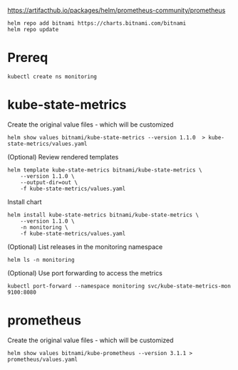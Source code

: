 https://artifacthub.io/packages/helm/prometheus-community/prometheus

```
helm repo add bitnami https://charts.bitnami.com/bitnami
helm repo update
```

# Prereq
```
kubectl create ns monitoring
```

# kube-state-metrics
Create the original value files - which will be customized
```
helm show values bitnami/kube-state-metrics --version 1.1.0  > kube-state-metrics/values.yaml
```

(Optional) Review rendered templates
```
helm template kube-state-metrics bitnami/kube-state-metrics \
    --version 1.1.0 \
    --output-dir=out \
    -f kube-state-metrics/values.yaml
```

Install chart
```
helm install kube-state-metrics bitnami/kube-state-metrics \
    --version 1.1.0 \
    -n monitoring \
    -f kube-state-metrics/values.yaml
```

(Optional) List releases in the monitoring namespace
```
helm ls -n monitoring
```

(Optional) Use port forwarding to access the metrics
```
kubectl port-forward --namespace monitoring svc/kube-state-metrics-mon 9100:8080
```

# prometheus
Create the original value files - which will be customized
```
helm show values bitnami/kube-prometheus --version 3.1.1 > prometheus/values.yaml
```
